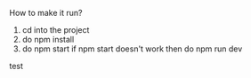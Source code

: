 How to make it run?
1. cd into the project
2. do npm install
3. do npm start 
if npm start doesn't work then do npm run dev 

test
